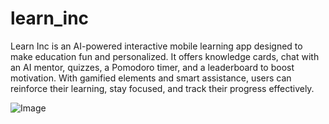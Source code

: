 # learn_inc

Learn Inc is an AI-powered interactive mobile learning app designed to make education fun and personalized. It offers knowledge cards, chat with an AI mentor, quizzes, a Pomodoro timer, and a leaderboard to boost motivation. With gamified elements and smart assistance, users can reinforce their learning, stay focused, and track their progress effectively.

![Image](https://github.com/user-attachments/assets/b7c79ff6-808f-4fe1-9c50-2852613732fa)
